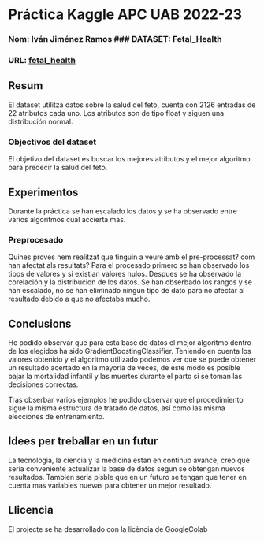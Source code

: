 # Práctica Kaggle APC UAB 2022-23
### Nom: Iván Jiménez Ramos ### DATASET: Fetal_Health
### URL: [fetal_health](https://www.kaggle.com/datasets/andrewmvd/fetal-health-classification)
## Resum
El dataset utilitza datos sobre la salud del feto, cuenta con 2126 entradas de 22 atributos cada uno. Los atributos son de tipo float y siguen una distribución normal.
### Objectivos del dataset 
El objetivo del dataset  es buscar los mejores atributos y el mejor algoritmo para predecir la salud del feto.
## Experimentos
Durante la práctica se han escalado los datos y se ha observado entre varios algoritmos cual accierta mas.
### Preprocesado
Quines proves hem realitzat que tinguin a veure amb el pre-processat? com han afectat als resultats?
Para el procesado primero se han observado los tipos de valores y si existian valores nulos.
Despues se ha observado la corelación y la distribucion de los datos. Se han obserbado los rangos y se han escalado, no se han eliminado ningun tipo de dato para no afectar al resultado debido a que no afectaba mucho.
## Conclusions
He podido observar que para esta base de datos el mejor algoritmo dentro de los elegidos ha sido GradientBoostingClassifier.
Teniendo en cuenta los valores obtenido y el algoritmo utilizado podemos ver que se puede obtener un resultado acertado en la mayoria de veces, de este modo es posible bajar la mortalidad infantil y las muertes durante el parto si se toman las decisiones correctas.

Tras obserbar varios ejemplos he podido observar que el procedimiento sigue la misma estructura de tratado de datos, así como las misma elecciones de entrenamiento.
## Idees per treballar en un futur
La tecnologia, la ciencia y la medicina estan en continuo avance, creo que seria conveniente actualizar la base de datos segun se obtengan nuevos resultados.
Tambien seria pisble que en un futuro se tengan que tener en cuenta mas variables nuevas para obtener un mejor resultado.
## Llicencia
El projecte se ha desarrollado con la licència de GoogleColab
